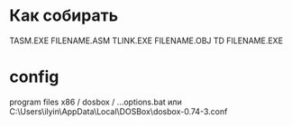 # Как собирать
TASM.EXE FILENAME.ASM
TLINK.EXE FILENAME.OBJ
TD FILENAME.EXE
# config
program files x86 / dosbox / ...options.bat 
или
C:\Users\ilyin\AppData\Local\DOSBox\dosbox-0.74-3.conf